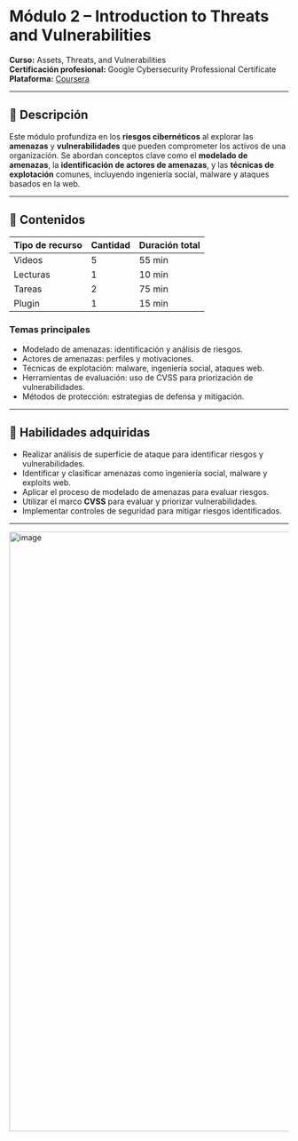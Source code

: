 # Módulo 2 – Introduction to Threats and Vulnerabilities  
**Curso:** Assets, Threats, and Vulnerabilities  
**Certificación profesional:** Google Cybersecurity Professional Certificate  
**Plataforma:** [Coursera](https://www.coursera.org/learn/assets-threats-and-vulnerabilities/home/module/2)  

---

## 📖 Descripción

Este módulo profundiza en los **riesgos cibernéticos** al explorar las **amenazas** y **vulnerabilidades** que pueden comprometer los activos de una organización. Se abordan conceptos clave como el **modelado de amenazas**, la **identificación de actores de amenazas**, y las **técnicas de explotación** comunes, incluyendo ingeniería social, malware y ataques basados en la web.

---

## 📂 Contenidos

| Tipo de recurso | Cantidad | Duración total |
|-----------------|----------|----------------|
| Videos          | 5        | 55 min         |
| Lecturas        | 1        | 10 min         |
| Tareas          | 2        | 75 min         |
| Plugin          | 1        | 15 min         |

### Temas principales
- Modelado de amenazas: identificación y análisis de riesgos.  
- Actores de amenazas: perfiles y motivaciones.  
- Técnicas de explotación: malware, ingeniería social, ataques web.  
- Herramientas de evaluación: uso de CVSS para priorización de vulnerabilidades.  
- Métodos de protección: estrategias de defensa y mitigación.  

---

## 🎯 Habilidades adquiridas

- Realizar análisis de superficie de ataque para identificar riesgos y vulnerabilidades.  
- Identificar y clasificar amenazas como ingeniería social, malware y exploits web.  
- Aplicar el proceso de modelado de amenazas para evaluar riesgos.  
- Utilizar el marco **CVSS** para evaluar y priorizar vulnerabilidades.  
- Implementar controles de seguridad para mitigar riesgos identificados.  

---

<img width="1920" height="1080" alt="image" src="https://github.com/user-attachments/assets/ff4d37a0-ca3b-40fe-b257-5e3779647529" />


